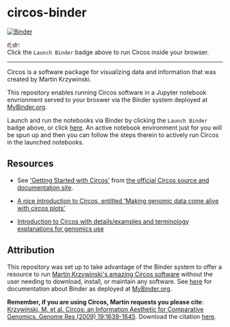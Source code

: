 # circos-binder

[![Binder](http://mybinder.org/badge.svg)](http://beta.mybinder.org/v2/gh/fomightez/circos-binderized/master?filepath=index.ipynb)

*tl;dr:*  
Click the `Launch Binder` badge above to run Circos inside your browser.

------

Circos is a software package for visualizing data and information that was created by Martin Krzywinski. 

This repository enables running Circos software in a Jupyter notebook envrionment served to your broswer via the Binder system deployed at [MyBinder.org](https://mybinder.org/). 

Launch and run the notebooks via Binder by clicking the `Launch Binder` badge above, or click [here](http://beta.mybinder.org/v2/gh/fomightez/circos-binderized/master?filepath=index.ipynb). An active notebook environment just for you will be spun up and then you can follow the steps therein to actively run Circos in the launched notebooks.

Resources
--------
* See ['Getting Started with Circos'](http://circos.ca/support/getting_started/) from [the official Circos source and documentation site](http://circos.ca/).

* [A nice introduction to Circos, entitled 'Making genomic data come alive with circos plots'](https://medium.com/@Marianattestad/a-treatise-on-making-circos-plots-from-genomic-data-7ff496849e0)

* [Introduction to Circos with details/examples and terminology explanations for genomics use](http://barc.wi.mit.edu/education/hot_topics/Circos/Circos.pdf)

Attribution
----------
This repository was set up to take advantage of the Binder system to offer a resource to run [Martin Krzywinski's amazing Circos software](http://circos.ca/) without the user needing to download, install, or maintain any software. See [here](https://mybinder.readthedocs.io/en/latest/) for documentation about Binder as deployed at [MyBinder.org](https://mybinder.org/).

**Remember, if you are using Circos, Martin requests you please cite**: [Krzywinski, M. et al. Circos: an Information Aesthetic for Comparative Genomics. Genome Res (2009) 19:1639-1645](http://genome.cshlp.org/content/early/2009/06/15/gr.092759.109.abstract). Download the citation [here](https://genome.cshlp.org/citmgr?gca=genome;gr.092759.109v1).

